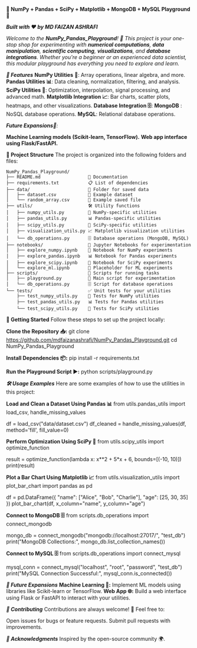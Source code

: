 **🚀 NumPy + Pandas + SciPy + Matplotlib + MongoDB + MySQL Playground 🌟**

_**Built with ❤️ by MD FAIZAN ASHRAFI**_

_Welcome to the **NumPy_Pandas_Playground**! 🎉 This project is your one-stop shop for experimenting with **numerical computations**, **data manipulation**, **scientific computing**, **visualizations**, and **database integrations**. Whether you're a beginner or an experienced data scientist, this modular playground has everything you need to explore and learn._

_**🌟 Features**_
**NumPy Utilities** 🧮: Array operations, linear algebra, and more.
**Pandas Utilities 📊**: Data cleaning, normalization, filtering, and analysis.
**SciPy Utilities 🔬**: Optimization, interpolation, signal processing, and advanced math.
**Matplotlib Integration 📈**: Bar charts, scatter plots, heatmaps, and other visualizations.
**Database Integration 🗄️**:
**MongoDB** : NoSQL database operations.
**MySQL**: Relational database operations.

_**Future Expansions**🚀:_

**Machine Learning models (Scikit-learn, TensorFlow).**
**Web app interface using Flask/FastAPI.**

**📂 Project Structure**
The project is organized into the following folders and files:
```
NumPy_Pandas_Playground/
├── README.md                  📝 Documentation
├── requirements.txt           📋 List of dependencies
├── data/                      📁 Folder for saved data
│   ├── dataset.csv            📄 Example dataset
│   └── random_array.csv       📄 Example saved file
├── utils/                     🛠️ Utility functions
│   ├── numpy_utils.py         🧮 NumPy-specific utilities
│   ├── pandas_utils.py        📊 Pandas-specific utilities
│   ├── scipy_utils.py         🔬 SciPy-specific utilities
│   ├── visualization_utils.py 📈 Matplotlib visualization utilities
│   └── db_operations.py       🗄️ Database operations (MongoDB, MySQL)
├── notebooks/                 📓 Jupyter Notebooks for experimentation
│   ├── explore_numpy.ipynb    🧮 Notebook for NumPy experiments
│   ├── explore_pandas.ipynb   📊 Notebook for Pandas experiments
│   ├── explore_scipy.ipynb    🔬 Notebook for SciPy experiments
│   └── explore_ml.ipynb       🤖 Placeholder for ML experiments
├── scripts/                   🏃 Scripts for running tasks
│   ├── playground.py          🎢 Main script for experimentation
│   └── db_operations.py       🗄️ Script for database operations
└── tests/                     ✅ Unit tests for your utilities
    ├── test_numpy_utils.py    🧮 Tests for NumPy utilities
    ├── test_pandas_utils.py   📊 Tests for Pandas utilities
    └── test_scipy_utils.py    🔬 Tests for SciPy utilities
```

**🚀 Getting Started**
Follow these steps to set up the project locally:

**Clone the Repository 📥:**
git clone https://github.com/mdfaizanashrafi/NumPy_Pandas_Playground.git
cd NumPy_Pandas_Playground

**Install Dependencies 📦:**
pip install -r requirements.txt

**Run the Playground Script ▶️:**
python scripts/playground.py

_**🛠️ Usage Examples**_
Here are some examples of how to use the utilities in this project:

**Load and Clean a Dataset Using Pandas 📊**
from utils.pandas_utils import load_csv, handle_missing_values

df = load_csv("data/dataset.csv")
df_cleaned = handle_missing_values(df, method='fill', fill_value=0)

**Perform Optimization Using SciPy 🔬**
from utils.scipy_utils import optimize_function

result = optimize_function(lambda x: x**2 + 5*x + 6, bounds=[(-10, 10)])
print(result)

**Plot a Bar Chart Using Matplotlib 📈**
from utils.visualization_utils import plot_bar_chart
import pandas as pd

df = pd.DataFrame({
    "name": ["Alice", "Bob", "Charlie"],
    "age": [25, 30, 35]
})
plot_bar_chart(df, x_column="name", y_column="age")

**Connect to MongoDB 🗄️**
from scripts.db_operations import connect_mongodb

mongo_db = connect_mongodb("mongodb://localhost:27017/", "test_db")
print("MongoDB Collections:", mongo_db.list_collection_names())

**Connect to MySQL 🗄️**
from scripts.db_operations import connect_mysql

mysql_conn = connect_mysql("localhost", "root", "password", "test_db")
print("MySQL Connection Successful:", mysql_conn.is_connected())

_**🌱 Future Expansions**_
**Machine Learning 🤖:** Implement ML models using libraries like Scikit-learn or TensorFlow.
**Web App 🌐:** Build a web interface using Flask or FastAPI to interact with your utilities.

_**🤝 Contributing**_
Contributions are always welcome! 🙌 Feel free to:

Open issues for bugs or feature requests.
Submit pull requests with improvements.

_**🌟 Acknowledgments**_
Inspired by the open-source community 🌍.



